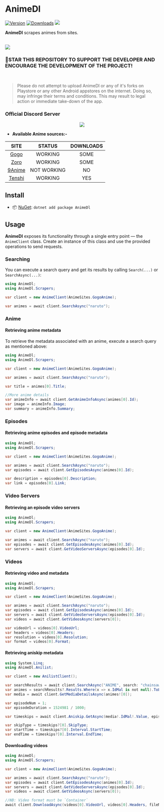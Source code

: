 # AnimeDl

[![Version](https://img.shields.io/nuget/v/AnimeDl.svg)](https://nuget.org/packages/AnimeDl)
[![Downloads](https://img.shields.io/nuget/dt/AnimeDl.svg)](https://nuget.org/packages/AnimeDl)
<a href="https://discord.gg/mhxsSMy2Nf"><img src="https://img.shields.io/badge/Discord-7289DA?style=for-the-badge&logo=discord&logoColor=white"></a>

**AnimeDl** scrapes animes from sites.

<br>
<a href="https://www.buymeacoffee.com/jerry08"><img src="https://img.buymeacoffee.com/button-api/?text=Buy me a coffee&emoji=&slug=jerry08&button_colour=FFDD00&font_colour=000000&font_family=Poppins&outline_colour=000000&coffee_colour=ffffff" /></a>
<br>

### 🌟STAR THIS REPOSITORY TO SUPPORT THE DEVELOPER AND ENCOURAGE THE DEVELOPMENT OF THE PROJECT!

<br>

> Please do not attempt to upload AnimeDl or any of it's forks on Playstore or any other Android appstores on the internet. Doing so, may infringe their terms and conditions. This may result to legal action or immediate take-down of the app.

### Official Discord Server

<p align="center">
 <a href="https://discord.gg/mhxsSMy2Nf">
  <img src="https://invidget.switchblade.xyz/mhxsSMy2Nf">
 </a>
</p>

* **Available Anime sources:-**

| SITE                       | STATUS	| DOWNLOADS |
|:--------------------------:|:--------:|:---------:|
| [Gogo](https://gogoanime.dk/)			| WORKING | SOME |
| [Zoro](https://zoro.to)				| WORKING | SOME |
| [9Anime](https://9anime.id)			| NOT WORKING | NO |
| [Tenshi](https://tenshi.moe)			| WORKING | YES |


## Install

- 📦 [NuGet](https://nuget.org/packages/AnimeDl): `dotnet add package AnimeDl`


## Usage

**AnimeDl** exposes its functionality through a single entry point — the `AnimeClient` class.
Create an instance of this class and use the provided operations to send requests.

### Searching

You can execute a search query and get its results by calling `Search(...)` or `SearchAsync(...)`:

```csharp
using AnimeDl;
using AnimeDl.Scrapers;

var client = new AnimeClient(AnimeSites.GogoAnime);

var animes = await client.SearchAsync("naruto");
```

### Anime

#### Retrieving anime metadata

To retrieve the metadata associated with an anime, execute a search query as mentioned above:

```csharp
using AnimeDl;
using AnimeDl.Scrapers;

var client = new AnimeClient(AnimeSites.GogoAnime);

var animes = await client.SearchAsync("naruto");

var title = animes[0].Title;

//More anime details
var animeInfo = await client.GetAnimeInfoAsync(animes[0].Id);
var image = animeInfo.Image;
var summary = animeInfo.Summary;
```

### Episodes

#### Retrieving anime episodes and episode metadata

```csharp
using AnimeDl;
using AnimeDl.Scrapers;

var client = new AnimeClient(AnimeSites.GogoAnime);

var animes = await client.SearchAsync("naruto");
var episodes = await client.GetEpisodesAsync(animes[0].Id);

var description = episodes[0].Description;
var link = episodes[0].Link;
```

### Video Servers

#### Retrieving an episode video servers

```csharp
using AnimeDl;
using AnimeDl.Scrapers;

var client = new AnimeClient(AnimeSites.GogoAnime);

var animes = await client.SearchAsync("naruto");
var episodes = await client.GetEpisodesAsync(animes[0].Id);
var servers = await client.GetVideoServersAsync(episodes[0].Id);
```

### Videos

#### Retrieving video and metadata

```csharp
using AnimeDl;
using AnimeDl.Scrapers;

var client = new AnimeClient(AnimeSites.GogoAnime);

var animes = await client.SearchAsync("naruto");
var episodes = await client.GetEpisodesAsync(animes[0].Id);
var servers = await client.GetVideoServersAsync(episodes[0].Id);
var videos = await client.GetVideosAsync(servers[0]);

var videoUrl = videos[0].VideoUrl;
var headers = videos[0].Headers;
var resolution = videos[0].Resolution;
var format = videos[0].Format;
```

#### Retrieving aniskip metadata

```csharp
using System.Linq;
using AnimeDl.Anilist;

var client = new AnilistClient();

var searchResults = await client.SearchAsync("ANIME", search: "chainsaw man");
var animes = searchResults?.Results.Where(x => x.IdMal is not null).ToList();
var media = await client.GetMediaDetailsAsync(animes![0]);

var episodeNum = 1;
var episodeDuration = 1524981 / 1000;

var timeskips = await client.Aniskip.GetAsync(media!.IdMal!.Value, episodeNum, episodeDuration);

var skipType = timeskips?[0].SkipType;
var startTime = timeskips?[0].Interval.StartTime;
var endTime = timeskips?[0].Interval.EndTime;
```

#### Downloading videos

```csharp
using AnimeDl;
using AnimeDl.Scrapers;

var client = new AnimeClient(AnimeSites.GogoAnime);

var animes = await client.SearchAsync("naruto");
var episodes = await client.GetEpisodesAsync(animes[0].Id);
var servers = await client.GetVideoServersAsync(episodes[0].Id);
var videos = await client.GetVideosAsync(servers[0]);

//NB: Video format must be `Container`
await client.DownloadAsync(videos[0].VideoUrl, videos[0].Headers, fileName);
```